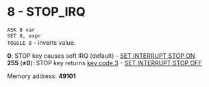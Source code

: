 # 8 - STOP_IRQ

`ASK 8 var`  
`SET 8, expr`  
`TOGGLE 8` - inverts value.

**0**: STOP key causes soft IRQ (default) - [SET INTERRUPT STOP ON](../../is-basic/man_mo-interrupt.md)  
**255** (**≠0**): STOP key returns [key code 3](../info_characters.md) - [SET INTERRUPT STOP OFF](../../is-basic/man_mo-interrupt.md)


Memory address: **49101**
